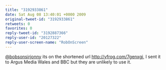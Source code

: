 ```yaml
---
title: "3192933861"
date: Sat Aug 08 13:40:01 +0000 2009
original-tweet-id: "3192933861"
retweets: 0
favorites: 0
reply-tweet-id: "3192887366"
reply-user-id: "20127322"
reply-user-screen-name: "RobOnScreen"
---
```

<a href="https://twitter.com/bobsonsirjonny">@bobsonsirjonny</a> its on the shortened url http://yfrog.com/7genxgj, I sent it to Argus Media Wales and BBC but they are unlikely to use it.
